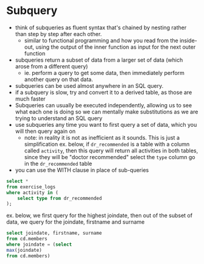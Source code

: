 
# Subquery
- think of subqueries as fluent syntax that's chained by nesting rather than step by step after each other.
	- similar to functional programming and how you read from the inside-out, using the output of the inner function as input for the next outer function 
- subqueries return a subset of data from a larger set of data (which arose from a different query)
	- ie. perform a query to get some data, then immediately perform another query on that data.
- subqueries can be used almost anywhere in an SQL query.
- if a subquery is slow, try and convert it to a derived table, as those are much faster
- Subqueries can usually be executed independently, allowing us to see what each one is doing so we can mentally make substitutions as we are trying to understand an SQL query
- use subqueries any time you want to first query a set of data, which you will then query again on
	- note: in reality it is not as inefficient as it sounds. This is just a simplification
ex. below, if `dr_recommended` is a table with a column called `activity`, then this query will return all activities in both tables, since they will be "doctor recommended" 
select the `type` column go in the `dr_recommended` table
- you can use the WITH clause in place of sub-queries

```sql
select * 
from exercise_logs 
where activity in (
	select type from dr_recommended
);
```
ex. below, we first query for the highest joindate, then out of the subset of data, we query for the joindate, firstname and surname
```sql
select joindate, firstname, surname
from cd.members
where joindate = (select
max(joindate)
from cd.members)
```